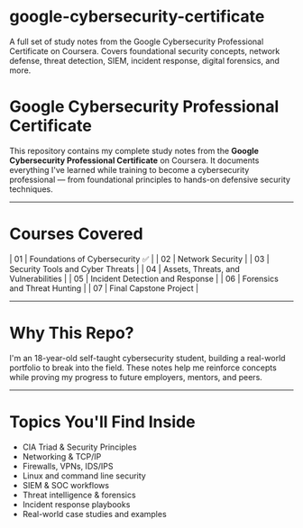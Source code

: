 # google-cybersecurity-certificate
A full set of study notes from the Google Cybersecurity Professional Certificate on Coursera. Covers foundational security concepts, network defense, threat detection, SIEM, incident response, digital forensics, and more.

# Google Cybersecurity Professional Certificate

This repository contains my complete study notes from the **Google Cybersecurity Professional Certificate** on Coursera. It documents everything I've learned while training to become a cybersecurity professional — from foundational principles to hands-on defensive security techniques.

---

# Courses Covered

| 01 | Foundations of Cybersecurity ✅ |
| 02 | Network Security |
| 03 | Security Tools and Cyber Threats |
| 04 | Assets, Threats, and Vulnerabilities |
| 05 | Incident Detection and Response |
| 06 | Forensics and Threat Hunting |
| 07 | Final Capstone Project |

---

# Why This Repo?

I'm an 18-year-old self-taught cybersecurity student, building a real-world portfolio to break into the field. These notes help me reinforce concepts while proving my progress to future employers, mentors, and peers.

---

# Topics You'll Find Inside

- CIA Triad & Security Principles
- Networking & TCP/IP
- Firewalls, VPNs, IDS/IPS
- Linux and command line security
- SIEM & SOC workflows
- Threat intelligence & forensics
- Incident response playbooks
- Real-world case studies and examples
